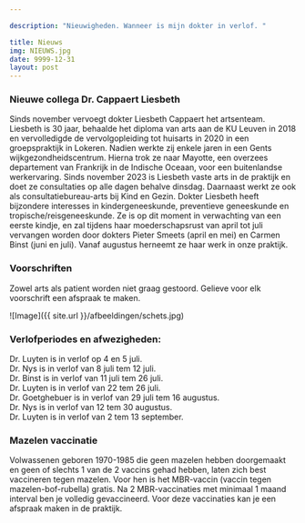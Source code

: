 ```yaml
---

description: "Nieuwigheden. Wanneer is mijn dokter in verlof. "

title: Nieuws
img: NIEUWS.jpg
date: 9999-12-31
layout: post
---
```


### Nieuwe collega Dr. Cappaert Liesbeth
Sinds november vervoegt dokter Liesbeth Cappaert het artsenteam. Liesbeth is 30 jaar, behaalde het diploma van arts aan de KU Leuven in 2018 en vervolledigde de vervolgopleiding tot huisarts in 2020 in een groepspraktijk in Lokeren. Nadien werkte zij enkele jaren in een Gents wijkgezondheidscentrum. Hierna trok ze naar Mayotte, een overzees departement van Frankrijk in de Indische Oceaan, voor een buitenlandse werkervaring. Sinds november 2023 is Liesbeth vaste arts in de praktijk en doet ze consultaties op alle dagen behalve dinsdag. Daarnaast werkt ze ook als consultatiebureau-arts bij Kind en Gezin. Dokter Liesbeth heeft bijzondere interesses in kindergeneeskunde, preventieve geneeskunde en tropische/reisgeneeskunde.  Ze is op dit moment in verwachting van een eerste kindje, en zal tijdens haar moederschapsrust van april tot juli vervangen worden door dokters Pieter Smeets (april en mei) en Carmen Binst (juni en juli). Vanaf augustus herneemt ze haar werk in onze praktijk. 

### Voorschriften
Zowel arts als patient worden niet graag gestoord. Gelieve voor elk voorschrift een afspraak te maken.





![Image]({{ site.url }}/afbeeldingen/schets.jpg)



### Verlofperiodes en afwezigheden:
Dr. Luyten is in verlof op 4 en 5 juli. <br>
Dr. Nys is in verlof van 8 juli tem 12 juli. <br>
Dr. Binst is in verlof van 11 juli tem 26 juli. <br>
Dr. Luyten is in verlof van 22 tem 26 juli. <br>
Dr. Goetghebuer is in verlof van 29 juli tem 16 augustus. <br>
Dr. Nys is in verlof van 12 tem 30 augustus. <br>
Dr. Luyten is in verlof van 2 tem 13 september.

### Mazelen vaccinatie
Volwassenen geboren 1970-1985 die geen mazelen hebben doorgemaakt en geen of slechts 1 van de 2 vaccins gehad hebben, laten zich best vaccineren tegen mazelen. Voor hen is het MBR-vaccin (vaccin tegen mazelen-bof-rubella) gratis. Na 2 MBR-vaccinaties met minimaal 1 maand interval ben je volledig gevaccineerd. Voor deze vaccinaties kan je een afspraak maken in de praktijk.


